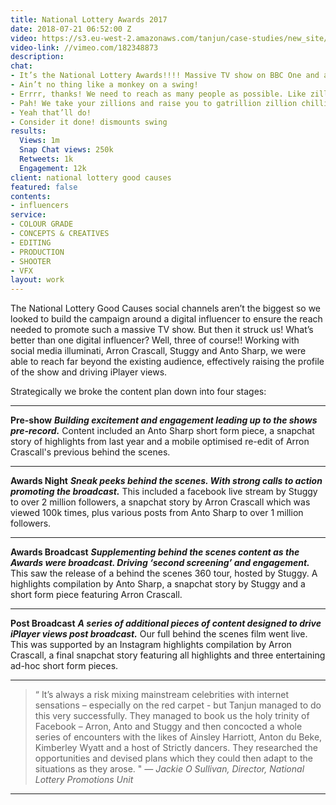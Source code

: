 ```yaml
---
title: National Lottery Awards 2017
date: 2018-07-21 06:52:00 Z
video: https://s3.eu-west-2.amazonaws.com/tanjun/case-studies/new_site/national-lottery-awards-2017/reel
video-link: //vimeo.com/182348873
description:
chat:
- It’s the National Lottery Awards!!!! Massive TV show on BBC One and a huuuge annual campaign. We need content! LOT’S OF CONTENT! GOOD CONTENT! HELP!!!
- Ain’t no thing like a monkey on a swing!
- Errrr, thanks! We need to reach as many people as possible. Like zillions of ‘em!
- Pah! We take your zillions and raise you to gatrillion zillion chillion! Aaaand if we can’t deliver that, how about a few hundred thousand instead?
- Yeah that’ll do!
- Consider it done! dismounts swing
results:
  Views: 1m
  Snap Chat views: 250k
  Retweets: 1k
  Engagement: 12k
client: national lottery good causes
featured: false
contents:
- influencers
service:
- COLOUR GRADE
- CONCEPTS & CREATIVES
- EDITING
- PRODUCTION
- SHOOTER
- VFX
layout: work
---
```


<div class='video one-one'>
<div data-vimeo-url="//vimeo.com/214293764/7066db9597" class='iframe'></div>
<a href='//vimeo.com/214293764' data-lity class='video-filter'></a>
</div>

The National Lottery Good Causes social channels aren’t the biggest so we looked to build the campaign around a digital influencer to ensure the reach needed to promote such a massive TV show. 
But then it struck us! What’s better than one digital influencer? Well, three of course!! 
Working with social media illuminati, Arron Crascall, Stuggy and Anto Sharp, we were able to reach far beyond the existing audience, effectively raising the profile of the show and driving iPlayer views.

Strategically we broke the content plan down into four stages:

---

**Pre-show** ***Building excitement and engagement leading up to the shows pre-record.*** Content included an Anto Sharp short form piece, a snapchat story of highlights from last year and a mobile optimised re-edit of Arron Crascall's previous behind the scenes.

---

<div class='video one-one'>
<div data-vimeo-url="//vimeo.com/214296255/5b0df1c263" class='iframe'></div>
<a href='//vimeo.com/214296255' data-lity class='video-filter'></a>
</div>

**Awards Night** ***Sneak peeks behind the scenes. With strong calls to action promoting the broadcast.*** This included a facebook live stream by Stuggy to over 2 million followers, a snapchat story by Arron Crascall which was viewed 100k times, plus various posts from Anto Sharp to over 1 million followers.

---

**Awards Broadcast** ***Supplementing behind the scenes content as the Awards were broadcast. Driving ‘second screening’ and engagement.*** This saw the release of a behind the scenes 360 tour, hosted by Stuggy. A highlights compilation by Anto Sharp, a snapchat story by Stuggy and a short form piece featuring Arron Crascall.

---


<div class='video two-one'>
<div data-vimeo-url='//vimeo.com/183651482' class='iframe'></div>
<a href='//vimeo.com/183651482' data-lity class='video-filter'>  </a>
</div>

**Post Broadcast** ***A series of additional pieces of content designed to drive iPlayer views post broadcast.*** Our full behind the scenes film went live. This was supported by an Instagram highlights compilation by Arron Crascall, a final snapchat story featuring all highlights and three entertaining ad-hoc short form pieces.

---

> “ It’s always a risk mixing mainstream celebrities with internet sensations – especially on the red carpet - but Tanjun managed to do this very successfully. They managed to book us the holy trinity of Facebook – Arron, Anto and Stuggy and then concocted a whole series of encounters with the likes of Ainsley Harriott, Anton du Beke, Kimberley Wyatt and a host of Strictly dancers. They researched the opportunities and devised plans which they could then adapt to the situations as they arose. "
*— Jackie O Sullivan, Director, National Lottery Promotions Unit*


---